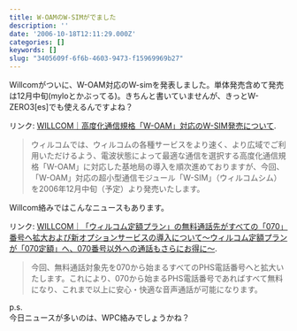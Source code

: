 ```yaml
---
title: W-OAMのW-SIMがでました
description: ''
date: '2006-10-18T12:11:29.000Z'
categories: []
keywords: []
slug: "3405609f-6f6b-4603-9473-f15969969b27"
---
```

Willcomがついに、W-OAM対応のW-simを発表しました。単体発売含めて発売は12月中旬(myloとかぶってる)。きちんと書いていませんが、きっとW-ZERO3\[es\]でも使えるんですよね？

リンク: [WILLCOM｜高度化通信規格「W-OAM」対応のW-SIM発売について](http://www.willcom-inc.com/ja/corporate/press/2006/10/18/index_03.html?ref=rdf "WILLCOM｜高度化通信規格「W-OAM」対応のW-SIM発売について").

> ウィルコムでは、ウィルコムの各種サービスをより速く、より広域でご利用いただけるよう、電波状態によって最適な通信を選択する高度化通信規格「W-OAM」に対応した基地局の導入を順次進めておりますが、今回、「W-OAM」対応の超小型通信モジュール「W-SIM」（ウィルコムシム）を2006年12月中旬（予定）より発売いたします。

Willcom絡みではこんなニュースもあります。

リンク: [WILLCOM｜「ウィルコム定額プラン」の無料通話先がすべての「070」番号へ拡大および新オプションサービスの導入について～ウィルコム定額プランが「070定額」へ、070番号以外への通話もさらにお得に～](http://www.willcom-inc.com/ja/corporate/press/2006/10/18/index.html?ref=rdf "WILLCOM｜「ウィルコム定額プラン」の無料通話先がすべての「070」番号へ拡大および新オプションサービスの導入について～ウィルコム定額プランが「070定額」へ、070番号以外への通話もさらにお得に～").

> 今回、無料通話対象先を070から始まるすべてのPHS電話番号へと拡大いたします。これにより、070から始まるPHS電話番号であればすべて無料になり、これまで以上に安心・快適な音声通話が可能になります。

p.s.  
今日ニュースが多いのは、WPC絡みでしょうかね？